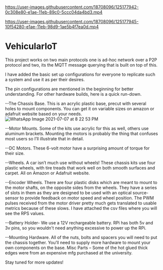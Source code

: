 

https://user-images.githubusercontent.com/18708096/125177942-0c308e80-e1ae-11eb-89c0-5ccc04da4bd3.mp4



https://user-images.githubusercontent.com/18708096/125177945-10f54280-e1ae-11eb-98d9-1ae5b4f7ea0d.mp4

# VehicularIoT
This project works on two main protocols one is ad-hoc network over a P2P protocol and two, its the MQTT message querying that is built on top of this. 

I have added the basic set up configurations for everyone to replicate such a system and use it as per their desires.

The pin configurations are mentioned in the beginning for better understanding. For other hardware builds, here is a quick run-down.

--The Chassis Base. This is an acrylic plastic base, precut with several holes to mount components. You can get it on variable sizes on amazon or adafruit website based on your needs.
![WhatsApp Image 2021-07-07 at 8 22 53 PM](https://user-images.githubusercontent.com/18708096/125177903-ab08bb00-e1ad-11eb-803f-d9a8a43f1b21.jpeg)

--Motor Mounts. Some of the kits use acrylic for this as well, others use aluminum brackets. Mounting the motors is probably the thing that confuses most users so I’ll illustrate that in detail.

--DC Motors. These 6-volt motor have a surprising amount of torque for their size.

--Wheels. A car isn’t much use without wheels! These chassis kits use four plastic wheels, with tire treads that work well on both smooth surfaces and carpet. All on Amazon or Adafruit website.

--Encoder Wheels. There are four plastic disks which are meant to mount to the motor shafts, on the opposite sides from the wheels. They have a series of slots in them as they are designed to be used with an optical source-sensor to provide feedback on motor speed and wheel position. The PWM pulses received from the motor driver pretty much gets translated to usable metrics because of these slows. I have attached the csv files where you will see the RPS values.

--Battery Holder- We use a 12V rechargeable battery. RPi has both 5v and 3v pins, so you wouldn't need anything excessive to power up the RPi.

--Mounting Hardware. All of the nuts, bolts and spacers you will need to put the chassis together.  You’ll need to supply more hardware to mount your own components on the base.
Misc Parts – Some of the hot glued thick edges were from an expensive mfg purchased at the university.

Stay tuned for more updates!
